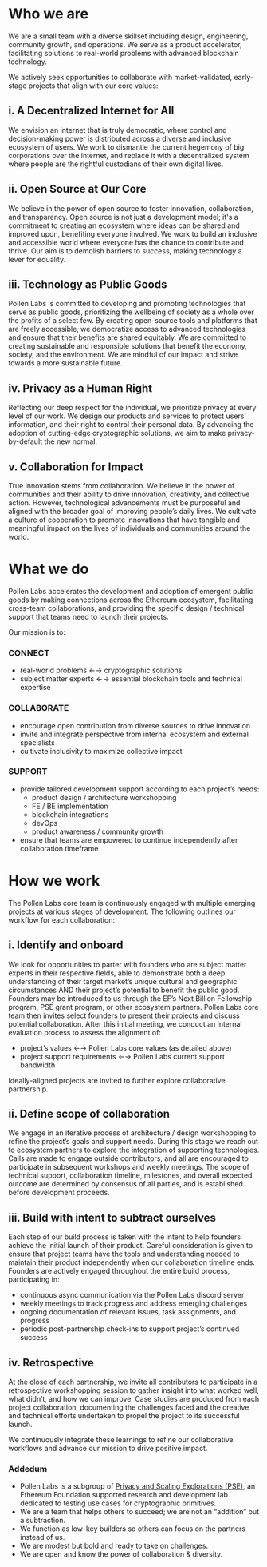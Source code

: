 # Who we are

We are a small team with a diverse skillset including design, engineering, community growth, and operations. We serve as a product accelerator, facilitating solutions to real-world problems with advanced blockchain technology. 

We actively seek opportunities to collaborate with market-validated, early-stage projects that align with our core values:

## i. A Decentralized Internet for All

We envision an internet that is truly democratic, where control and decision-making power is distributed across a diverse and inclusive ecosystem of users. We work to dismantle the current hegemony of big corporations over the internet, and replace it with a decentralized system where people are the rightful custodians of their own digital lives.

## **ii. Open Source at Our Core**

We believe in the power of open source to foster innovation, collaboration, and transparency. Open source is not just a development model; it's a commitment to creating an ecosystem where ideas can be shared and improved upon, benefiting everyone involved. We work to build an inclusive and accessible world where everyone has the chance to contribute and thrive. Our aim is to demolish barriers to success, making technology a lever for equality.

## iii. Technology as Public Goods

Pollen Labs is committed to developing and promoting technologies that serve as public goods, prioritizing the wellbeing of society as a whole over the profits of a select few. By creating open-source tools and platforms that are freely accessible, we democratize access to advanced technologies and ensure that their benefits are shared equitably. We are committed to creating sustainable and responsible solutions that benefit the economy, society, and the environment. We are mindful of our impact and strive towards a more sustainable future.

## **iv. Privacy as a Human Right**

Reflecting our deep respect for the individual, we prioritize privacy at every level of our work. We design our products and services to protect users' information, and their right to control their personal data. By advancing the adoption of  cutting-edge cryptographic solutions, we aim to make privacy-by-default the new normal.

## **v. Collaboration for Impact**

True innovation stems from collaboration. We believe in the power of communities and their ability to drive innovation, creativity, and collective action. However, technological advancements must be purposeful and aligned with the broader goal of improving people’s daily lives. We cultivate a culture of cooperation to promote innovations that have tangible and meaningful impact on the lives of individuals and communities around the world.

# What we do

Pollen Labs accelerates the development and adoption of emergent public goods by making connections across the Ethereum ecosystem, facilitating cross-team collaborations, and providing the specific design / technical support that teams need to launch their projects. 

Our mission is to:

### **CONNECT**

- real-world problems ←→ cryptographic solutions
- subject matter experts ←→ essential blockchain tools and technical expertise

### **COLLABORATE**

- encourage open contribution from diverse sources to drive innovation
- invite and integrate perspective from internal ecosystem and external specialists
- cultivate inclusivity to maximize collective impact

### **SUPPORT**

- provide tailored development support according to each project’s needs:
    - product design / architecture workshopping
    - FE / BE  implementation
    - blockchain integrations
    - devOps
    - product awareness / community growth
- ensure that teams are empowered to continue independently after collaboration timeframe

# How we work

The Pollen Labs core team is continuously engaged with multiple emerging projects at various stages of development. The following outlines our workflow for each collaboration:

## i. Identify and onboard

We look for opportunities to parter with founders who are subject matter experts in their respective fields, able to demonstrate both a deep understanding of their target market’s unique cultural and geographic circumstances AND their project’s potential to benefit the public good. Founders may be introduced to us through the EF’s Next Billion Fellowship program, PSE grant program, or other ecosystem partners. Pollen Labs core team then invites select founders to present their projects and discuss potential collaboration. After this initial meeting, we conduct an internal evaluation process to assess the alignment of:

- project’s values ←→ Pollen Labs core values (as detailed above)
- project support requirements ←→ Pollen Labs current support bandwidth

Ideally-aligned projects are invited to further explore collaborative partnership.

## ii. Define scope of collaboration

We engage in an iterative process of architecture / design workshopping to refine the project’s goals and support needs. During this stage we reach out to ecosystem partners to explore the integration of supporting technologies. Calls are made to engage outside contributors, and all are encouraged to participate in subsequent workshops and weekly meetings. The scope of technical support, collaboration timeline, milestones, and overall expected outcome are determined by consensus of all parties, and is established before development proceeds.

## iii. Build with intent to subtract ourselves

Each step of our build process is taken with the intent to help founders achieve the initial launch of their product. Careful consideration is given to ensure that project teams have the tools and understanding needed to maintain their product independently when our collaboration timeline ends. Founders are actively engaged throughout the entire build process, participating in:

- continuous async communication via the Pollen Labs discord server
- weekly meetings to track progress and address emerging challenges
- ongoing documentation of relevant issues, task assignments, and progress
- periodic post-partnership check-ins to support project’s continued success

## iv. Retrospective

At the close of each partnership, we invite all contributors to participate in a retrospective workshopping session to gather insight into what worked well, what didn’t, and how we can improve. Case studies are produced from each project collaboration, documenting the challenges faced and the creative and technical efforts undertaken to propel the project to its successful launch.

We continuously integrate these learnings to refine our collaborative workflows and advance our mission to drive positive impact.



### Addedum

- Pollen Labs is a subgroup of [Privacy and Scaling Explorations (PSE)](https://pse.dev), an Ethereum Foundation supported research and development lab dedicated to testing use cases for cryptographic primitives.
- We are a team that helps others to succeed; we are not an “addition” but a subtraction.
- We function as low-key builders so others can focus on the partners instead of us.
- We are modest but bold and ready to take on challenges.
- We are open and know the power of collaboration & diversity.
